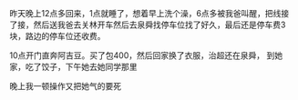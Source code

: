 昨天晚上12点多回来，1点就睡了，想着早上洗个澡，6点多被我爸叫醒，把线接了接，然后送我爸去关林开车然后去泉舜找停车位找了好久，最后还是停车费3块，路边的停车位还收费。

10点开门直奔阿吉豆。买了包400，然后回家换了衣服，治超还在泉舜，
到她家，吃了饺子，下午她去她同学那里


晚上我一顿操作又把她气的要死
